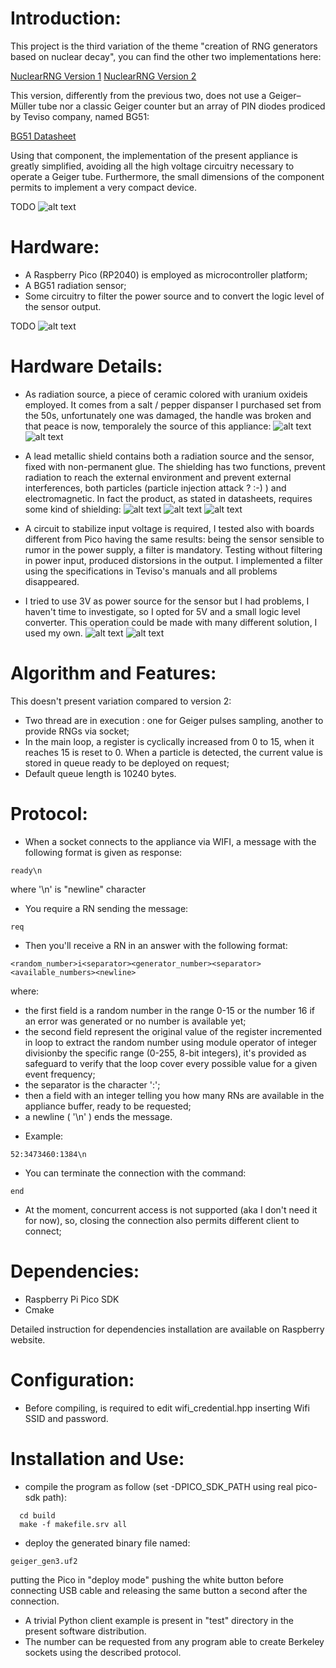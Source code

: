 Introduction:
=============

This project is the third variation of the theme "creation of RNG generators based on nuclear decay",  you can find the other two implementations here:

[NuclearRNG Version 1](https://github.com/gbonacini/nuclear_random_number_generator)
[NuclearRNG Version 2](https://github.com/gbonacini/nuclear_rng_generation2)

This version, differently from the previous two, does not use a Geiger–Müller tube nor a classic Geiger counter but an array of PIN diodes prodiced by Teviso company, named BG51:
 
[BG51 Datasheet](https://www.teviso.com/file/pdf/bg51-data-specification.pdf)

Using that component, the implementation of the present appliance is greatly simplified, avoiding all the high voltage circuitry necessary to operate a Geiger tube. Furthermore, the small dimensions of the component permits to implement a very compact device.

TODO ![alt text](./screenshots/appliance.jpg "Appliance")

Hardware:
=========

* A Raspberry Pico (RP2040) is employed as microcontroller platform;
* A BG51 radiation sensor;
* Some circuitry to filter the power source and to convert the logic level of the sensor output.

TODO ![alt text](./screenshots/ampl.jpg "Amplifier")

Hardware Details:
=================

* As radiation source, a piece of ceramic colored with uranium oxideis employed. It comes from a salt / pepper dispanser I purchased set from the 50s, unfortunately one was damaged, the handle was broken and that peace is now, temporalely the source of this appliance:
![alt text](./screenshots/source_1.jpg "Source")
![alt text](./screenshots/source_2.jpg "Source 2")

* A lead metallic shield contains both a radiation source and the sensor, fixed with non-permanent glue. The shielding has two functions, prevent radiation to reach the external environment and prevent external interferences, both particles (particle injection attack ? :-) ) and electromagnetic. In fact the product, as stated in datasheets, requires some kind of shielding:
![alt text](./screenshots/chamber_1.jpg "Chamber")
![alt text](./screenshots/chamber_2.jpg "Chamber 2")
![alt text](./screenshots/assembly_1.jpg "Chamber 2")

* A circuit to stabilize input voltage is required, I tested also with boards different from Pico having the same results: being the sensor sensible to rumor in the power supply, a filter is mandatory. Testing without filtering in power input, produced distorsions in the output.  I implemented a filter using the specifications in Teviso's manuals and all problems disappeared.

* I tried to use 3V as power source for the sensor but I had problems, I haven't time to investigate, so I opted for 5V and a small logic level converter. This operation could be made with many different solution, I used my own.
![alt text](./screenshots/sensor.jpg "Test")
![alt text](./screenshots/bboard.jpg "Circuit")


Algorithm and Features:
=======================

This doesn't present variation compared to version 2:

* Two thread are in execution : one for Geiger pulses sampling, another to provide RNGs via socket;
* In the main loop, a register is cyclically increased from 0 to 15, when it reaches 15 is reset to 0. When a particle is detected, the current value is stored in queue ready to be deployed on request;
* Default queue length is 10240 bytes.

Protocol:
=========

* When a socket connects to the appliance via WIFI, a message with the following format is given as response:
```shell
ready\n
```
<sp><sp><sp>where '\n' is "newline" character
* You require a RN sending the message:
```shell
req
```
* Then you'll receive a RN in an answer with the following format:
```shell
<random_number>i<separator><generator_number><separator><available_numbers><newline>
```
<sp><sp><sp>where:
  - the first field is a random number in the range 0-15 or the number 16 if an error was generated or no number is available yet;
  - the second field represent the original value of the register incremented in loop to extract the random number using module operator of integer divisionby the specific range (0-255, 8-bit integers), it's provided as safeguard to verify that the loop cover every possible value for a given event frequency; 
  - the separator is the character ':';
  - then a field with an integer telling you how many RNs are available in the appliance buffer, ready to be requested;
  - a newline ( '\n' ) ends the message.
* Example:
```shell
52:3473460:1384\n
```

* You can terminate the connection with the command:
```shell
end
```
* At the moment, concurrent access is not supported (aka I don't need it for now), so, closing the connection also permits different client to connect;

Dependencies:
=============

* Raspberry Pi Pico SDK
* Cmake

Detailed instruction for dependencies installation are available on Raspberry website.

Configuration:
==============

* Before compiling, is required to edit wifi_credential.hpp inserting Wifi SSID and password.

Installation and Use:
=====================

- compile the program as follow (set -DPICO_SDK_PATH using real pico-sdk path):
```shell
  cd build
  make -f makefile.srv all
```
- deploy the generated binary file named:
```shell
geiger_gen3.uf2 
```
  putting the Pico in "deploy mode" pushing the white button before connecting USB cable and releasing the same button a second after the connection.
- A trivial Python client example is present in "test" directory in the present software distribution.
- The number can be requested from any program able to create Berkeley sockets using the described protocol.
